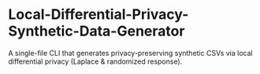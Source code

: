 # Local-Differential-Privacy-Synthetic-Data-Generator
A single-file CLI that generates privacy-preserving synthetic CSVs via local differential privacy (Laplace &amp; randomized response).
